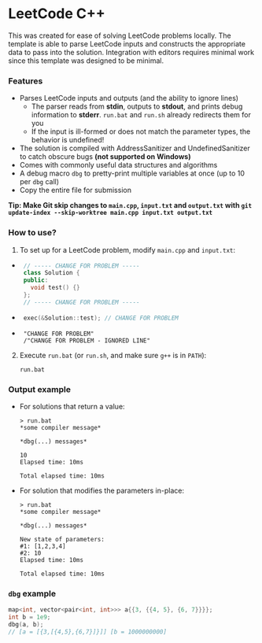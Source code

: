 # LeetCode C++

This was created for ease of solving LeetCode problems locally. The template is able to parse LeetCode inputs and constructs the appropriate data to pass into the solution. Integration with editors requires minimal work since this template was designed to be minimal.

### Features

- Parses LeetCode inputs and outputs (and the ability to ignore lines)
  - The parser reads from **stdin**, outputs to **stdout**, and prints debug information to **stderr**. `run.bat` and `run.sh` already redirects them for you
  - If the input is ill-formed or does not match the parameter types, the behavior is undefined!
- The solution is compiled with AddressSanitizer and UndefinedSanitizer to catch obscure bugs **(not supported on Windows)**
- Comes with commonly useful data structures and algorithms
- A debug macro `dbg` to pretty-print multiple variables at once (up to 10 per `dbg` call)
- Copy the entire file for submission

**Tip: Make Git skip changes to `main.cpp`, `input.txt` and `output.txt` with `git update-index --skip-worktree main.cpp input.txt output.txt`**

### How to use?

1. To set up for a LeetCode problem, modify `main.cpp` and `input.txt`:
  - ```cpp
     // ----- CHANGE FOR PROBLEM -----
     class Solution {
     public:
       void test() {}
     };
     // ----- CHANGE FOR PROBLEM -----
     ```

  - ```cpp
     exec(&Solution::test); // CHANGE FOR PROBLEM
     ```

  - ```
     "CHANGE FOR PROBLEM"
     /"CHANGE FOR PROBLEM - IGNORED LINE"
     ```

2. Execute `run.bat` (or `run.sh`, and make sure `g++` is in `PATH`):
    ```
    run.bat
    ```

### Output example

- For solutions that return a value:
  ```
  > run.bat
  *some compiler message*

  *dbg(...) messages*

  10
  Elapsed time: 10ms

  Total elapsed time: 10ms
  ```

- For solution that modifies the parameters in-place:
    ```
  > run.bat
  *some compiler message*

  *dbg(...) messages*

  New state of parameters:
  #1: [1,2,3,4]
  #2: 10
  Elapsed time: 10ms

  Total elapsed time: 10ms
  ```

### `dbg` example

```cpp
map<int, vector<pair<int, int>>> a{{3, {{4, 5}, {6, 7}}}};
int b = 1e9;
dbg(a, b);
// [a = [{3,[{4,5},{6,7}]}]] [b = 1000000000]
```
